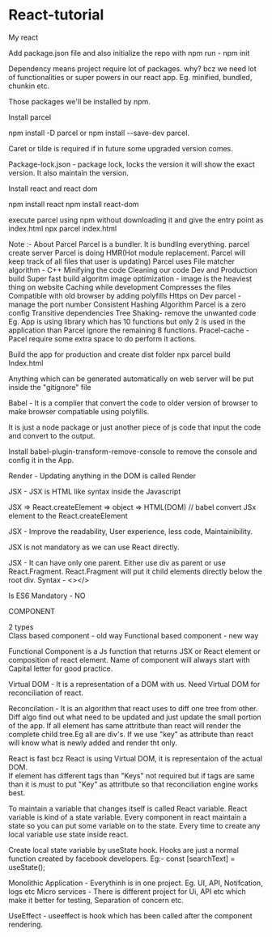 # React-tutorial
My react

Add package.json file and also initialize the repo with npm
run -  npm init

Dependency means project require lot of packages. why? bcz we need lot of functionalities or super powers in our react app. Eg. minified, bundled, chunkin etc.

Those packages we'll be installed by npm.

Install parcel

npm install -D parcel or npm install --save-dev parcel.

Caret or tilde is required if in future some upgraded version comes.

Package-lock.json - package lock, locks the version it will show the exact version. It also maintain the version.


Install react and react dom

npm install react
npm install react-dom

execute parcel using npm without downloading it and give the entry point as index.html
npx parcel index.html

Note :-  About Parcel
Parcel is a bundler. It is bundling everything. 
parcel create server
Parcel is doing HMR(Hot module replacement. Parcel will keep track of all files that user is updating)
Parcel uses File matcher algorithm -  C++
Minifying the code
Cleaning our code
Dev and Production build
Super fast build algoritm
image optimization - image is the heaviest thing on website
Caching while development
Compresses the files
Compatible with old browser by adding polyfills
Https on Dev
parcel - manage the port number
Consistent Hashing Algorithm
Parcel is a zero config
Transitive dependencies
Tree Shaking-  remove the unwanted code Eg. App is using library which has 10 functions but only 2 is used in the application than Parcel ignore the remaining 8 functions.
Pracel-cache - Pacel require some extra space to do perform it actions.

Build the app for production and create dist folder
npx parcel build Index.html

Anything which can be generated automatically on web server will be put inside the "gitignore" file


Babel - It is a complier that convert the code to older version of browser to make browser compatiable using polyfills.

It is just a node package or just another piece of js code that input the code and convert to the
output.

Install babel-plugin-transform-remove-console  to remove the console  and config it in the App. 

Render - Updating anything in the DOM is called Render

JSX -  JSX is HTML like syntax inside the Javascript

JSX => React.createElement  => object => HTML(DOM) //  babel convert JSx element to the React.createElement

JSX - Improve the readability, User experience,  less code, Maintainibility.

JSX is not mandatory as we can use React directly.

JSX - It can have only one parent. Either use div as parent or use React.Fragment.
 React.Fragment will put it child elements directly below the root div. Syntax - <></>

Is ES6 Mandatory  - NO

COMPONENT

2 types  
Class based component - old way
Functional based component - new way

Functional Component is a Js function that returns JSX or React element or composition of react element. Name of component will always start with Capital letter for good practice. 

Virtual DOM  - It is a representation of a DOM with us.
Need Virtual DOM for reconciliation of react.

Reconcilation  - It is an algorithm that react uses to diff one tree from other. 
Diff algo find out what need to be updated and just update the small portion of the app.
If all element has same attritbute than react will render the complete child tree.Eg all are div's.
If we use "key" as attribute than react will know what is newly added and render tht only.

React is fast bcz React is using Virtual DOM, it is representaion of the actual DOM.  
If element has different tags than "Keys" not required but if tags are same than it is must to put 
"Key" as attritbute so that reconciliation engine works best.


To maintain a variable that changes itself is called React variable. React variable is kind of a state variable. Every component in react maintain a state so you can put some variable on to the state. Every time to create any local variable use state inside react.

Create local state variable by useState hook. Hooks are just a normal function created by facebook developers. Eg:-  const [searchText] = useState(); 

Monolithic Application - Everythinh is in one project. Eg. UI, API, Notifcation, logs etc
Micro services - There is different project for Ui, API etc which make it better for testing, Separation of concern etc.

UseEffect - useeffect is hook which has been called after the component rendering.
